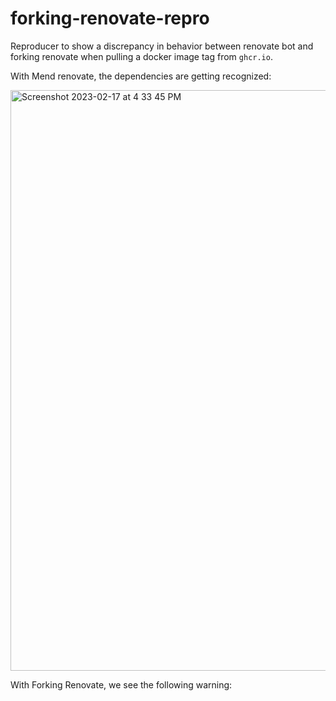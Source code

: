 # forking-renovate-repro

Reproducer to show a discrepancy in behavior between renovate bot and forking renovate 
when pulling a docker image tag from `ghcr.io`. 

With Mend renovate, the dependencies are getting recognized:

<img width="929" alt="Screenshot 2023-02-17 at 4 33 45 PM" src="https://user-images.githubusercontent.com/66699525/219798201-f7bb5ea9-5989-4d94-ba41-47687624ea2a.png">

With Forking Renovate,  we see the following warning:

